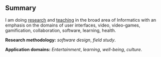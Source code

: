 ## Summary

I am doing [research](https://scholar.epidro.me) and [teaching](#courses) in the broad area of Informatics with an emphasis on the domains of user interfaces, video, video-games, gamification, collaboration, software, learning, health.

**Research methodology:** *software design*, *field study*.

**Application domains:** *Entertainment*, *learning*, *well-being*, *culture*.
